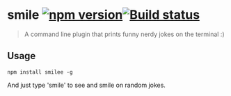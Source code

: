 # smile [![npm version](https://badge.fury.io/js/smilee.svg)](https://badge.fury.io/js/smilee)[![Build status][travis-image]][travis-url]
> A command line plugin that prints funny nerdy jokes on the terminal :)️

## Usage

```shell
npm install smilee -g
```

And just type 'smile' to see and smile on random jokes.


[travis-url]: http://travis-ci.org/solodynamo/smile
[travis-image]: https://travis-ci.org/solodynamo/smile.svg?branch=master